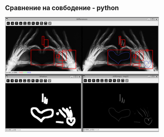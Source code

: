 ## Сравнение на совбодение - python

![Logo](https://github.com/js-easy-school/---python---/blob/main/for_README.png?raw=true)
